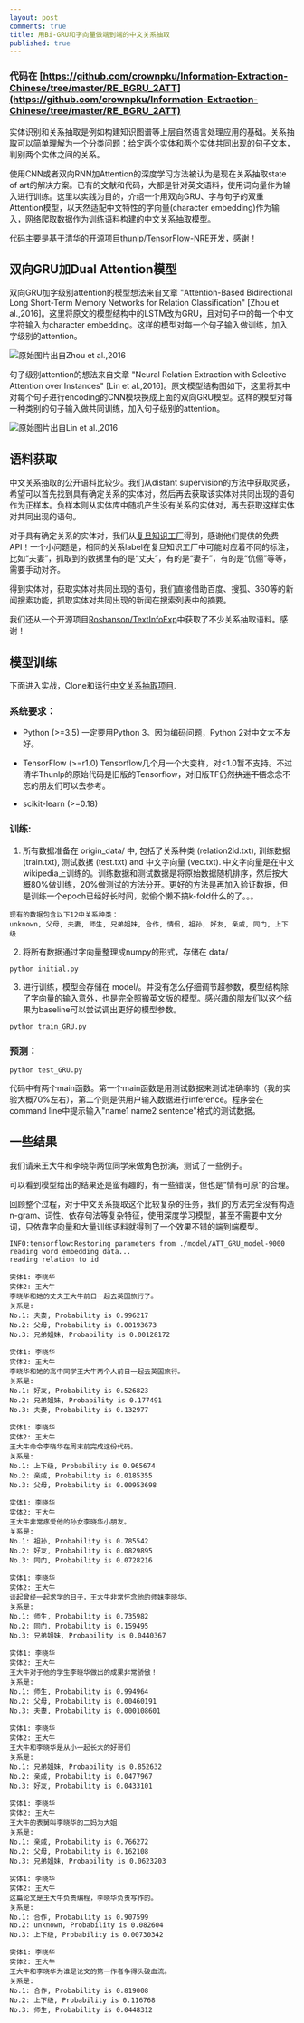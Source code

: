 ```yaml
---
layout: post
comments: true
title: 用Bi-GRU和字向量做端到端的中文关系抽取
published: true
---
```


### 代码在 [https://github.com/crownpku/Information-Extraction-Chinese/tree/master/RE_BGRU_2ATT](https://github.com/crownpku/Information-Extraction-Chinese/tree/master/RE_BGRU_2ATT)

实体识别和关系抽取是例如构建知识图谱等上层自然语言处理应用的基础。关系抽取可以简单理解为一个分类问题：给定两个实体和两个实体共同出现的句子文本，判别两个实体之间的关系。

使用CNN或者双向RNN加Attention的深度学习方法被认为是现在关系抽取state of art的解决方案。已有的文献和代码，大都是针对英文语料，使用词向量作为输入进行训练。这里以实践为目的，介绍一个用双向GRU、字与句子的双重Attention模型，以天然适配中文特性的字向量(character embedding)作为输入，网络爬取数据作为训练语料构建的中文关系抽取模型。

代码主要是基于清华的开源项目[thunlp/TensorFlow-NRE](https://github.com/thunlp/TensorFlow-NRE)开发，感谢！


## 双向GRU加Dual Attention模型

双向GRU加字级别attention的模型想法来自文章 "Attention-Based Bidirectional Long Short-Term Memory Networks for Relation Classification" [Zhou et al.,2016]。这里将原文的模型结构中的LSTM改为GRU，且对句子中的每一个中文字符输入为character embedding。这样的模型对每一个句子输入做训练，加入字级别的attention。

![原始图片出自Zhou et al.,2016](/images/201708/1.jpg)

句子级别attention的想法来自文章 "Neural Relation Extraction with Selective Attention over Instances" [Lin et al.,2016]。原文模型结构图如下，这里将其中对每个句子进行encoding的CNN模块换成上面的双向GRU模型。这样的模型对每一种类别的句子输入做共同训练，加入句子级别的attention。

![原始图片出自Lin et al.,2016](/images/201708/2.jpg)


## 语料获取

中文关系抽取的公开语料比较少。我们从distant supervision的方法中获取灵感，希望可以首先找到具有确定关系的实体对，然后再去获取该实体对共同出现的语句作为正样本。负样本则从实体库中随机产生没有关系的实体对，再去获取这样实体对共同出现的语句。

对于具有确定关系的实体对，我们从[复旦知识工厂](http://kw.fudan.edu.cn/)得到，感谢他们提供的免费API！一个小问题是，相同的关系label在复旦知识工厂中可能对应着不同的标注，比如“夫妻”，抓取到的数据里有的是“丈夫”，有的是“妻子”，有的是“伉俪”等等，需要手动对齐。

得到实体对，获取实体对共同出现的语句，我们直接借助百度、搜狐、360等的新闻搜素功能，抓取实体对共同出现的新闻在搜索列表中的摘要。

我们还从一个开源项目[Roshanson/TextInfoExp](https://github.com/Roshanson/TextInfoExp)中获取了不少关系抽取语料。感谢！


## 模型训练

下面进入实战，Clone和运行[中文关系抽取项目](https://github.com/crownpku/Information-Extraction-Chinese/tree/master/RE_BGRU_2ATT).

### 系统要求：

* Python (>=3.5)  一定要用Python 3。因为编码问题，Python 2对中文太不友好。

* TensorFlow (>=r1.0) Tensorflow几个月一个大变样，对<1.0暂不支持。不过清华Thunlp的原始代码是旧版的Tensorflow，对旧版TF仍然~~执迷不悟~~念念不忘的朋友们可以去参考。

* scikit-learn (>=0.18)

### 训练:

1. 所有数据准备在 origin_data/ 中, 包括了关系种类 (relation2id.txt), 训练数据 (train.txt), 测试数据 (test.txt) and 中文字向量 (vec.txt). 中文字向量是在中文wikipedia上训练的。训练数据和测试数据是将原始数据随机排序，然后按大概80%做训练，20%做测试的方法分开。更好的方法是再加入验证数据，但是训练一个epoch已经好长时间，就偷个懒不搞k-fold什么的了。。。

```
现有的数据包含以下12中关系种类：
unknown, 父母, 夫妻, 师生, 兄弟姐妹, 合作, 情侣, 祖孙, 好友, 亲戚, 同门, 上下级
```

2. 将所有数据通过字向量整理成numpy的形式，存储在 data/

```
python initial.py
```

3. 进行训练，模型会存储在 model/。并没有怎么仔细调节超参数，模型结构除了字向量的输入意外，也是完全照搬英文版的模型。感兴趣的朋友们以这个结果为baseline可以尝试调出更好的模型参数。

```
python train_GRU.py
```


### 预测：

```
python test_GRU.py
```

代码中有两个main函数。第一个main函数是用测试数据来测试准确率的（我的实验大概70%左右），第二个则是供用户输入数据进行inference。程序会在command line中提示输入"name1 name2 sentence"格式的测试数据。


## 一些结果

我们请来王大牛和李晓华两位同学来做角色扮演，测试了一些例子。

可以看到模型给出的结果还是蛮有趣的，有一些错误，但也是“情有可原”的合理。

回顾整个过程，对于中文关系提取这个比较复杂的任务，我们的方法完全没有构造n-gram、词性、依存句法等复杂特征，使用深度学习模型，甚至不需要中文分词，只依靠字向量和大量训练语料就得到了一个效果不错的端到端模型。

```
INFO:tensorflow:Restoring parameters from ./model/ATT_GRU_model-9000
reading word embedding data...
reading relation to id

实体1: 李晓华
实体2: 王大牛
李晓华和她的丈夫王大牛前日一起去英国旅行了。
关系是:
No.1: 夫妻, Probability is 0.996217
No.2: 父母, Probability is 0.00193673
No.3: 兄弟姐妹, Probability is 0.00128172

实体1: 李晓华
实体2: 王大牛
李晓华和她的高中同学王大牛两个人前日一起去英国旅行。
关系是:
No.1: 好友, Probability is 0.526823
No.2: 兄弟姐妹, Probability is 0.177491
No.3: 夫妻, Probability is 0.132977

实体1: 李晓华
实体2: 王大牛
王大牛命令李晓华在周末前完成这份代码。
关系是:
No.1: 上下级, Probability is 0.965674
No.2: 亲戚, Probability is 0.0185355
No.3: 父母, Probability is 0.00953698

实体1: 李晓华
实体2: 王大牛
王大牛非常疼爱他的孙女李晓华小朋友。
关系是:
No.1: 祖孙, Probability is 0.785542
No.2: 好友, Probability is 0.0829895
No.3: 同门, Probability is 0.0728216

实体1: 李晓华
实体2: 王大牛
谈起曾经一起求学的日子，王大牛非常怀念他的师妹李晓华。
关系是:
No.1: 师生, Probability is 0.735982
No.2: 同门, Probability is 0.159495
No.3: 兄弟姐妹, Probability is 0.0440367

实体1: 李晓华
实体2: 王大牛
王大牛对于他的学生李晓华做出的成果非常骄傲！
关系是:
No.1: 师生, Probability is 0.994964
No.2: 父母, Probability is 0.00460191
No.3: 夫妻, Probability is 0.000108601

实体1: 李晓华
实体2: 王大牛
王大牛和李晓华是从小一起长大的好哥们
关系是:
No.1: 兄弟姐妹, Probability is 0.852632
No.2: 亲戚, Probability is 0.0477967
No.3: 好友, Probability is 0.0433101

实体1: 李晓华
实体2: 王大牛
王大牛的表舅叫李晓华的二妈为大姐
关系是:
No.1: 亲戚, Probability is 0.766272
No.2: 父母, Probability is 0.162108
No.3: 兄弟姐妹, Probability is 0.0623203

实体1: 李晓华
实体2: 王大牛
这篇论文是王大牛负责编程，李晓华负责写作的。
关系是:
No.1: 合作, Probability is 0.907599
No.2: unknown, Probability is 0.082604
No.3: 上下级, Probability is 0.00730342

实体1: 李晓华
实体2: 王大牛
王大牛和李晓华为谁是论文的第一作者争得头破血流。
关系是:
No.1: 合作, Probability is 0.819008
No.2: 上下级, Probability is 0.116768
No.3: 师生, Probability is 0.0448312
```


